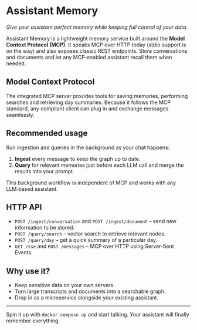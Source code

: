 # Assistant Memory

_Give your assistant perfect memory while keeping full control of your data._

Assistant Memory is a lightweight memory service built around the **Model Context Protocol (MCP)**. It speaks MCP over HTTP today (stdio support is on the way) and also exposes classic REST endpoints. Store conversations and documents and let any MCP‑enabled assistant recall them when needed.

## Model Context Protocol

The integrated MCP server provides tools for saving memories, performing searches and retrieving day summaries. Because it follows the MCP standard, any compliant client can plug in and exchange messages seamlessly.

## Recommended usage

Run ingestion and queries in the background as your chat happens:

1. **Ingest** every message to keep the graph up to date.
2. **Query** for relevant memories just before each LLM call and merge the results into your prompt.

This background workflow is independent of MCP and works with any LLM‑based assistant.

## HTTP API

- `POST /ingest/conversation` and `POST /ingest/document` – send new information to be stored.
- `POST /query/search` – vector search to retrieve relevant nodes.
- `POST /query/day` – get a quick summary of a particular day.
- `GET /sse` and `POST /messages` – MCP over HTTP using Server‑Sent Events.

## Why use it?

- Keep sensitive data on your own servers.
- Turn large transcripts and documents into a searchable graph.
- Drop in as a microservice alongside your existing assistant.

---

Spin it up with `docker-compose up` and start talking. Your assistant will finally remember everything.
